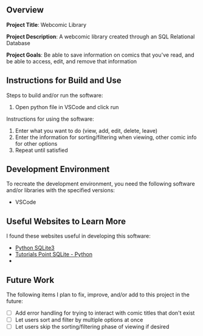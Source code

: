 ## Overview

**Project Title**: Webcomic Library

**Project Description**: A webcomic library created through an SQL Relational Database

**Project Goals**: Be able to save information on comics that you've read, and be able to access, edit, and remove that information

## Instructions for Build and Use

Steps to build and/or run the software:

1. Open python file in VSCode and click run

Instructions for using the software:

1. Enter what you want to do (view, add, edit, delete, leave)
2. Enter the information for sorting/filtering when viewing, other comic info for other options
3. Repeat until satisfied

## Development Environment 

To recreate the development environment, you need the following software and/or libraries with the specified versions:

* VSCode

## Useful Websites to Learn More

I found these websites useful in developing this software:

* [Python SQLite3](https://docs.python.org/3.13/library/sqlite3.html)
* [Tutorials Point SQLite - Python](https://www.tutorialspoint.com/sqlite/sqlite_python.htm)
*

## Future Work

The following items I plan to fix, improve, and/or add to this project in the future:

* [ ] Add error handling for trying to interact with comic titles that don't exist
* [ ] Let users sort and filter by multiple options at once
* [ ] Let users skip the sorting/filtering phase of viewing if desired
